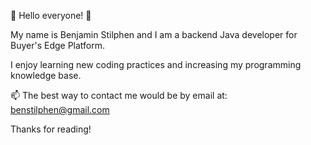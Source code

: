 👋 Hello everyone! 👋

My name is Benjamin Stilphen and I am a backend Java developer for Buyer's Edge Platform.

I enjoy learning new coding practices and increasing my programming knowledge base.

📫 The best way to contact me would be by email at: benstilphen@gmail.com

Thanks for reading!
